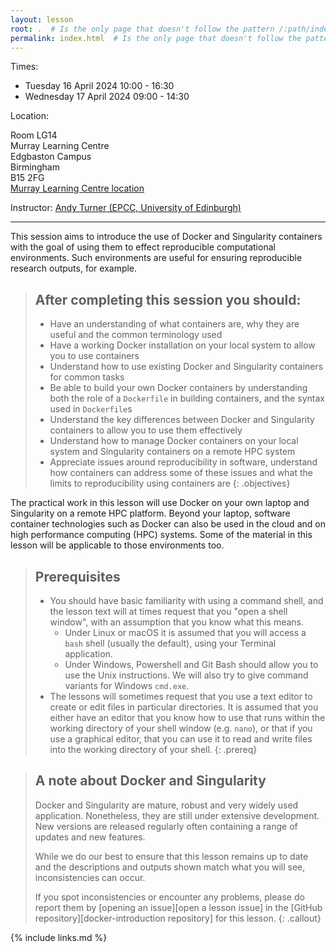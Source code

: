 ```yaml
---
layout: lesson
root: .  # Is the only page that doesn't follow the pattern /:path/index.html
permalink: index.html  # Is the only page that doesn't follow the pattern /:path/index.html
---
```


Times:
- Tuesday 16 April 2024 10:00 - 16:30
- Wednesday 17 April 2024 09:00 - 14:30

Location:

Room LG14<br/> 
Murray Learning Centre <br/>
Edgbaston Campus<br/>
Birmingham<br/>
B15 2FG<br/>
[Murray Learning Centre location](https://www.archer2.ac.uk/training/locations/birmingham)

Instructor: [Andy Turner (EPCC, University of Edinburgh)](mailto:a.turner@epcc.ed.ac.uk)

<hr/>

This session aims to introduce the use of Docker and Singularity containers with the goal of using them to effect reproducible computational environments. Such environments are useful for ensuring reproducible research outputs, for example.

> ## After completing this session you should:
> - Have an understanding of what containers are, why they are useful and the common terminology used
> - Have a working Docker installation on your local system to allow you to use containers
> - Understand how to use existing Docker and Singularity containers for common tasks
> - Be able to build your own Docker containers by understanding both the role
>   of a `Dockerfile` in building containers, and the syntax used in `Dockerfile`s
> - Understand the key differences between Docker and Singularity containers to allow you to use them
>   effectively
> - Understand how to manage Docker containers on your local system and Singularity containers on a
>   remote HPC system
> - Appreciate issues around reproducibility in software, understand how 
>   containers can address some of these issues and what the limits to
>   reproducibility using containers are
{: .objectives}

The practical work in this lesson will use Docker on your own laptop and Singularity on a remote HPC platform. Beyond your laptop, software container technologies such as Docker can also be used in the cloud and on high performance computing (HPC) systems. Some of the material in this lesson will be applicable to those environments too.

> ## Prerequisites
>
> - You should have basic familiarity with using a command shell, and the lesson text will at times request that you "open a shell window", with an assumption that you know what this means.
>   - Under Linux or macOS it is assumed that you will access a `bash` shell (usually the default), using your Terminal application.
>   - Under Windows, Powershell and Git Bash should allow you to use the Unix instructions. We will also try to give command variants for Windows `cmd.exe`.
> - The lessons will sometimes request that you use a text editor to create or edit files in particular directories. It is assumed that you either have an editor that you know how to use that runs within the working directory of your shell window (e.g. `nano`), or that if you use a graphical editor, that you can use it to read and write files into the working directory of your shell.
{: .prereq}

> ## A note about Docker and Singularity
>
> Docker and Singularity are mature, robust and very widely used application. Nonetheless,
> they are still under extensive development. New versions are released regularly
> often containing a range of updates and new features.
>
> While we do our best to ensure that this lesson remains up to date and the
> descriptions and outputs shown match what you will see,
> inconsistencies can occur.
> 
> If you spot inconsistencies or encounter any problems, please do report them
> by [opening an issue][open a lesson issue] in the [GitHub repository][docker-introduction repository] 
> for this lesson.
{: .callout}

{% include links.md %}


